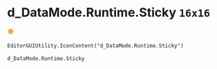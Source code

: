 # d_DataMode.Runtime.Sticky `16x16`
<img src="/img/d_DataMode.Runtime.Sticky.png" width=16 height=16>

``` CSharp
EditorGUIUtility.IconContent("d_DataMode.Runtime.Sticky")
```
```
d_DataMode.Runtime.Sticky
```
